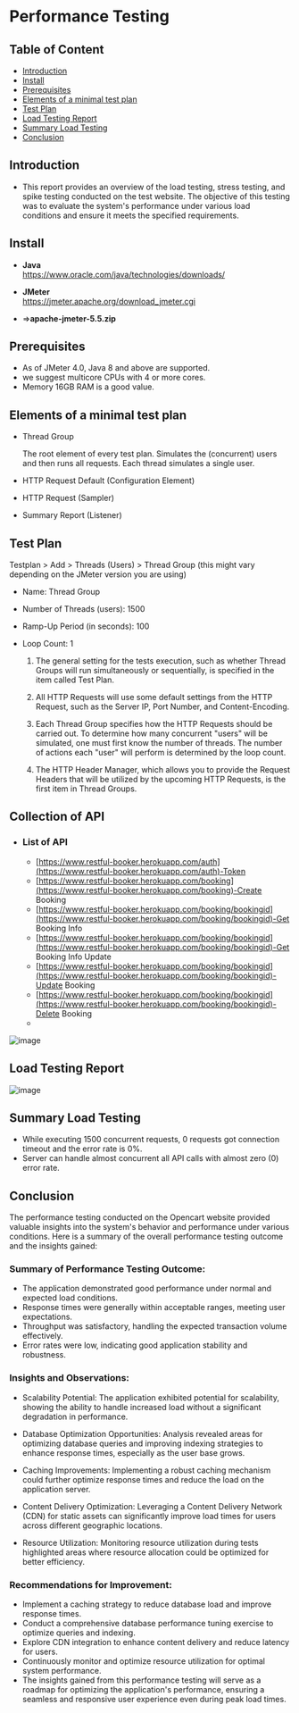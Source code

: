 # Performance Testing 
## Table of Content
- [Introduction](https://github.com/umacb/Performance-Testing-1#introduction)
- [Install](https://github.com/umacb/Performance-Testing-1#install)
- [Prerequisites](https://github.com/umacb/Performance-Testing-1#Prerequisites)
- [Elements of a minimal test plan](https://github.com/umacb/Performance-Testing-1#Elements-of-a-minimal-test-plan)
- [Test Plan](https://github.com/umacb/Performance-Testing-1#Test-Plan)
- [Load Testing Report](https://github.com/umacb/Performance-Testing-1#Load-Testing-Report)
- [Summary Load Testing](https://github.com/umacb/Performance-Testing-1#Summary-Load-Testing)
- [Conclusion](https://github.com/umacb/Performance-Testing-1#Conclusion)
## Introduction
- This report provides an overview of the load testing, stress testing, and spike testing conducted on the test website. The objective of this testing was to evaluate the system's performance under various load conditions and ensure it meets the specified requirements.
## Install
- **Java**  
https://www.oracle.com/java/technologies/downloads/

- **JMeter**  
https://jmeter.apache.org/download_jmeter.cgi     
- =>**apache-jmeter-5.5.zip**

## Prerequisites
- As of JMeter 4.0, Java 8 and above are supported.
- we suggest  multicore CPUs with 4 or more cores.
- Memory 16GB RAM is a good value.

## Elements of a minimal test plan
- Thread Group

    The root element of every test plan. Simulates the (concurrent) users and then runs all requests. Each thread simulates a single user.

- HTTP Request Default (Configuration Element)

- HTTP Request (Sampler)

- Summary Report (Listener)

## Test Plan

Testplan > Add > Threads (Users) > Thread Group (this might vary depending on the JMeter version you are using)
- Name: Thread Group
- Number of Threads (users): 1500
- Ramp-Up Period (in seconds): 100 
- Loop Count: 1  

  1) The general setting for the tests execution, such as whether Thread Groups will run simultaneously or sequentially, is specified in the item called Test Plan.

  2) All HTTP Requests will use some default settings from the HTTP Request, such as the Server IP, Port Number, and Content-Encoding.

  3) Each Thread Group specifies how the HTTP Requests should be carried out. To determine how many concurrent "users" will be simulated, one must first know the number of threads. The number of actions each "user" will perform is determined by the loop count.

  4) The HTTP Header Manager, which allows you to provide the Request Headers that will be utilized by the upcoming HTTP Requests, is the first item in Thread Groups.
 ## Collection of API

-  
    ### List of API 

    - [https://www.restful-booker.herokuapp.com/auth](https://www.restful-booker.herokuapp.com/auth)-Token
    - [https://www.restful-booker.herokuapp.com/booking](https://www.restful-booker.herokuapp.com/booking)-Create Booking
    - [https://www.restful-booker.herokuapp.com/booking/bookingid](https://www.restful-booker.herokuapp.com/booking/bookingid)-Get Booking Info
    - [https://www.restful-booker.herokuapp.com/booking/bookingid](https://www.restful-booker.herokuapp.com/booking/bookingid)-Get Booking Info Update
    - [https://www.restful-booker.herokuapp.com/booking/bookingid](https://www.restful-booker.herokuapp.com/booking/bookingid)-Update Booking
    - [https://www.restful-booker.herokuapp.com/booking/bookingid](https://www.restful-booker.herokuapp.com/booking/bookingid)-Delete Booking
    - 

![image](https://github.com/umacb/CVPR/assets/113898629/266a9135-2e53-4390-b7ae-b678d3ece48e)

## Load Testing Report

![image](https://github.com/umacb/CVPR/assets/113898629/468ae4e4-594b-4e9f-9391-be747a146779)





## Summary Load Testing
- While executing 1500 concurrent requests, 0 requests got connection timeout and the error rate is 0%.
- Server can handle almost concurrent all API calls with almost zero (0) error rate.


## Conclusion
The performance testing conducted on the Opencart website provided valuable insights into the system's behavior and performance under various conditions. Here is a summary of the overall performance testing outcome and the insights gained:

### Summary of Performance Testing Outcome:
- The application demonstrated good performance under normal and expected load conditions.
- Response times were generally within acceptable ranges, meeting user expectations.
- Throughput was satisfactory, handling the expected transaction volume effectively.
- Error rates were low, indicating good application stability and robustness.
### Insights and Observations:
- Scalability Potential: The application exhibited potential for scalability, showing the ability to handle increased load without a significant degradation in performance.

- Database Optimization Opportunities: Analysis revealed areas for optimizing database queries and improving indexing strategies to enhance response times, especially as the user base grows.

- Caching Improvements: Implementing a robust caching mechanism could further optimize response times and reduce the load on the application server.

- Content Delivery Optimization: Leveraging a Content Delivery Network (CDN) for static assets can significantly improve load times for users across different geographic locations.

- Resource Utilization: Monitoring resource utilization during tests highlighted areas where resource allocation could be optimized for better efficiency.

### Recommendations for Improvement:
- Implement a caching strategy to reduce database load and improve response times.
- Conduct a comprehensive database performance tuning exercise to optimize queries and indexing.
- Explore CDN integration to enhance content delivery and reduce latency for users.
- Continuously monitor and optimize resource utilization for optimal system performance.
- The insights gained from this performance testing will serve as a roadmap for optimizing the application's performance, ensuring a seamless and responsive user   experience even during peak load times.

